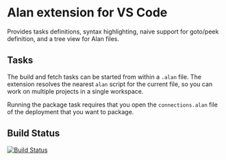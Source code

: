 # Alan extension for VS Code

Provides tasks definitions, syntax highlighting, naive support for goto/peek definition, and a tree view for Alan files.

## Tasks

The build and fetch tasks can be started from within a `.alan` file.
The extension resolves the nearest `alan` script for the current file, so you can work on multiple projects in a single workspace.

Running the package task requires that you open the `connections.alan` file of the deployment that you want to package.

## Build Status

[![Build Status](https://travis-ci.org/alan-platform/AlanForVSCode.svg?branch=master)](https://travis-ci.org/alan-platform/AlanForVSCode)
